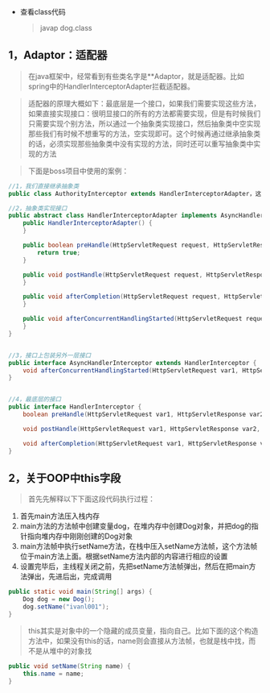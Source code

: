 * 查看class代码
  
  > javap dog.class

## 1，Adaptor：适配器
> 在java框架中，经常看到有些类名字是**Adaptor，就是适配器。比如spring中的HandlerInterceptorAdapter拦截适配器。

> 适配器的原理大概如下：最底层是一个接口，如果我们需要实现这些方法，如果直接实现接口：很明显接口的所有的方法都需要实现，但是有时候我们只需要实现个别方法，所以通过一个抽象类实现接口，然后抽象类中空实现那些我们有时候不想重写的方法，空实现即可。这个时候再通过继承抽象类的话，必须实现那些抽象类中没有实现的方法，同时还可以重写抽象类中实现的方法

> 下面是boss项目中使用的案例：
```java
//1，我们直接继承抽象类
public class AuthorityInterceptor extends HandlerInterceptorAdapter，这里继承了抽象类，实现了一个preHandle方法，这里不贴代码了，知道就行

//2，抽象类实现接口
public abstract class HandlerInterceptorAdapter implements AsyncHandlerInterceptor {
    public HandlerInterceptorAdapter() {
    }

    public boolean preHandle(HttpServletRequest request, HttpServletResponse response, Object handler) throws Exception {
        return true;
    }

    public void postHandle(HttpServletRequest request, HttpServletResponse response, Object handler, ModelAndView modelAndView) throws Exception {
    }

    public void afterCompletion(HttpServletRequest request, HttpServletResponse response, Object handler, Exception ex) throws Exception {
    }

    public void afterConcurrentHandlingStarted(HttpServletRequest request, HttpServletResponse response, Object handler) throws Exception {
    }
}


//3，接口上包装另外一层接口
public interface AsyncHandlerInterceptor extends HandlerInterceptor {
    void afterConcurrentHandlingStarted(HttpServletRequest var1, HttpServletResponse var2, Object var3) throws Exception;
}


//4，最底层的接口
public interface HandlerInterceptor {
    boolean preHandle(HttpServletRequest var1, HttpServletResponse var2, Object var3) throws Exception;

    void postHandle(HttpServletRequest var1, HttpServletResponse var2, Object var3, ModelAndView var4) throws Exception;

    void afterCompletion(HttpServletRequest var1, HttpServletResponse var2, Object var3, Exception var4) throws Exception;
}
```

## 2，关于OOP中this字段
> 首先先解释以下下面这段代码执行过程：
1. 首先main方法压入栈内存
2. main方法的方法帧中创建变量dog，在堆内存中创建Dog对象，并把dog的指针指向堆内存中刚刚创建的Dog对象
3. main方法帧中执行setName方法，在栈中压入setName方法帧，这个方法帧位于main方法上面。根据setName方法内部的内容进行相应的设置
4. 设置完毕后，主线程关闭之前，先把setName方法帧弹出，然后在把main方法弹出，先进后出，完成调用
```java
public static void main(String[] args) {
    Dog dog = new Dog();
    dog.setName("ivanl001");
}
```


> this其实是对象中的一个隐藏的成员变量，指向自己。比如下面的这个构造方法中，如果没有this的话，name则会直接从方法帧，也就是栈中找，而不是从堆中的对象找
```java
public void setName(String name) {
    this.name = name;
}
```